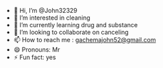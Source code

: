 - 👋 Hi, I’m @John32329
- 👀 I’m interested in cleaning 
- 🌱 I’m currently learning drug and substance 
- 💞️ I’m looking to collaborate on canceling 
- 📫 How to reach me : gachemajohn52@gmail.com
- 😄 Pronouns: Mr
- ⚡ Fun fact: yes

<!---
John32329/John32329 is a ✨ special ✨ repository because its `README.md` (this file) appears on your GitHub profile.
You can click the Preview link to take a look at your changes.
--->
